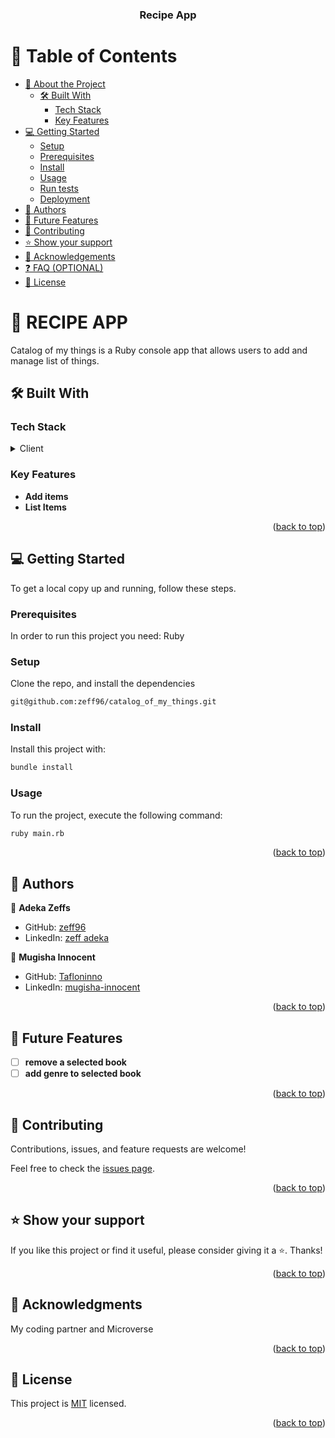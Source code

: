 <a name="readme-top"></a>

<div align="center">
<h3><b>Recipe App</b></h3>
</div>

# 📗 Table of Contents

- [📖 About the Project](#about-project)
  - [🛠 Built With](#built-with)
    - [Tech Stack](#tech-stack)
    - [Key Features](#key-features)
- [💻 Getting Started](#getting-started)
  - [Setup](#setup)
  - [Prerequisites](#prerequisites)
  - [Install](#install)
  - [Usage](#usage)
  - [Run tests](#run-tests)
  - [Deployment](#triangular_flag_on_post-deployment)
- [👥 Authors](#authors)
- [🔭 Future Features](#future-features)
- [🤝 Contributing](#contributing)
- [⭐️ Show your support](#support)
- [🙏 Acknowledgements](#acknowledgements)
- [❓ FAQ (OPTIONAL)](#faq)
- [📝 License](#license)

# 📖 RECIPE APP <a name="about-project"></a>

Catalog of my things is a Ruby console app that allows users to add and manage list of things.

## 🛠 Built With <a name="built-with"></a>

### Tech Stack <a name="tech-stack"></a>

<details>
<summary>Client</summary>
<ul><li>Ruby</li></ul>
</details>

### Key Features <a name="key-features"></a>

- **Add items**
- **List Items**

<p align="right">(<a href="#readme-top">back to top</a>)</p>

## 💻 Getting Started <a name="getting-started"></a>

To get a local copy up and running, follow these steps.

### Prerequisites

In order to run this project you need: Ruby

### Setup

Clone the repo, and install the dependencies
```sh
git@github.com:zeff96/catalog_of_my_things.git
```

### Install

Install this project with:

```sh
bundle install
```

### Usage

To run the project, execute the following command:

```sh
ruby main.rb
```

<p align="right">(<a href="#readme-top">back to top</a>)</p>

## 👥 Authors <a name="authors"></a>

👤 **Adeka Zeffs**

- GitHub: [zeff96](https://github.com/zeff96)
- LinkedIn: [zeff adeka](https://www.linkedin.com/in/zeff-adeka/)

👤 **Mugisha Innocent**

- GitHub: [Tafloninno](https://github.com/Tafloninno)
- LinkedIn: [mugisha-innocent](https://www.linkedin.com/in/mugisha-innocent/)

<p align="right">(<a href="#readme-top">back to top</a>)</p>

## 🔭 Future Features <a name="future-features"></a>

- [ ] **remove a selected book**
- [ ] **add genre to selected book**

<p align="right">(<a href="#readme-top">back to top</a>)</p>

## 🤝 Contributing <a name="contributing"></a>

Contributions, issues, and feature requests are welcome!

Feel free to check the [issues page](https://github.com/zeff96/catalog_of_my_things/issues).

<p align="right">(<a href="#readme-top">back to top</a>)</p>

## ⭐️ Show your support <a name="support"></a>

If you like this project or find it useful, please consider giving it a ⭐️. Thanks!

<p align="right">(<a href="#readme-top">back to top</a>)</p>

## 🙏 Acknowledgments <a name="acknowledgements"></a>

My coding partner and Microverse

<p align="right">(<a href="#readme-top">back to top</a>)</p>

## 📝 License <a name="license"></a>

This project is [MIT](./LICENSE) licensed.

<p align="right">(<a href="#readme-top">back to top</a>)</p>